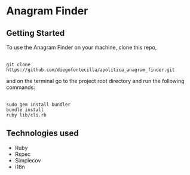# Anagram Finder

## Getting Started

To use the Anagram Finder on your machine, clone this repo,<br><br>
```
git clone https://github.com/diegofontecilla/apolitica_anagram_finder.git
```
 and on the terminal go to the project root directory and run the following commands:<br><br>
```
sudo gem install bundler
bundle install
ruby lib/cli.rb
```

## Technologies used

- Ruby
- Rspec
- Simplecov
- i18n
